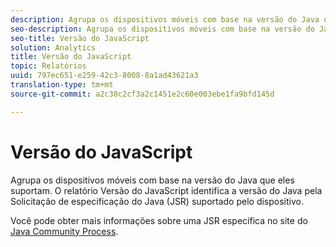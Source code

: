 ```yaml
---
description: Agrupa os dispositivos móveis com base na versão do Java que eles suportam. O relatório Versão do JavaScript identifica a versão do Java pela Solicitação de especificação do Java (JSR) suportado pelo dispositivo.
seo-description: Agrupa os dispositivos móveis com base na versão do Java que eles suportam. O relatório Versão do JavaScript identifica a versão do Java pela Solicitação de especificação do Java (JSR) suportado pelo dispositivo.
seo-title: Versão do JavaScript
solution: Analytics
title: Versão do JavaScript
topic: Relatórios
uuid: 797ec651-e259-42c3-8008-8a1ad43621a3
translation-type: tm+mt
source-git-commit: a2c38c2cf3a2c1451e2c60e003ebe1fa9bfd145d

---
```



# Versão do JavaScript

Agrupa os dispositivos móveis com base na versão do Java que eles suportam. O relatório Versão do JavaScript identifica a versão do Java pela Solicitação de especificação do Java (JSR) suportado pelo dispositivo.

Você pode obter mais informações sobre uma JSR específica no site do [Java Community Process](https://jcp.org/en/jsr/overview).
